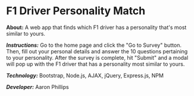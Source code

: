 # F1 Driver Personality Match
**About:** A web app that finds which F1 driver has a personality that's most similar to yours.

***Instructions:*** Go to the home page and click the "Go to Survey" button.  Then, fill out your personal details and answer the 10 questions pertaining to your personality.  After the survey is complete, hit "Submit" and a modal will pop up with the F1 driver that has a personality most similar to yours.

***Technology:***
Bootstrap, Node.js, AJAX, jQuery, Express.js, NPM

***Developer:*** Aaron Phillips
